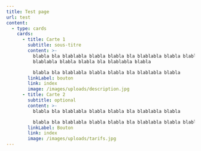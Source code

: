 ```yaml
---
title: Test page
url: test
content:
  - type: cards
    cards:
      - title: Carte 1
        subtitle: sous-titre
        content: >-
          blabla bla blablabla blabla blabla bla blablabla blabla blabla bla
          blablabla blabla blabla bla blablabla blabla 

          blabla bla blablabla blabla blabla bla blablabla blabla 
        linkLabel: bouton
        link: index
        image: /images/uploads/description.jpg
      - title: Carte 2
        subtitle: optional
        content: >-
          blabla bla blablabla blabla blabla bla blablabla blabla 

          blabla bla blablabla blabla blabla bla blablabla blabla blabla bla blablabla blabla 
        linkLabel: Bouton
        link: index
        image: /images/uploads/tarifs.jpg
---
```

